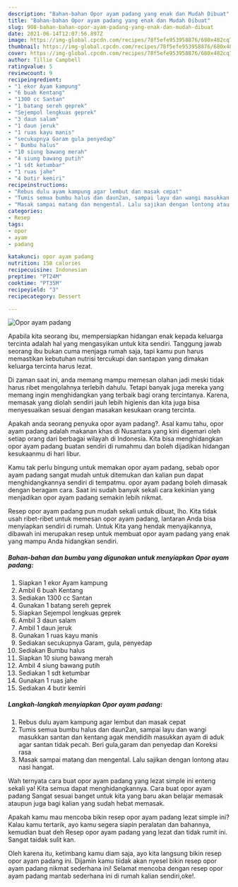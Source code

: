 ```yaml
---
description: "Bahan-bahan Opor ayam padang yang enak dan Mudah Dibuat"
title: "Bahan-bahan Opor ayam padang yang enak dan Mudah Dibuat"
slug: 908-bahan-bahan-opor-ayam-padang-yang-enak-dan-mudah-dibuat
date: 2021-06-14T12:07:56.897Z
image: https://img-global.cpcdn.com/recipes/78f5efe953958876/680x482cq70/opor-ayam-padang-foto-resep-utama.jpg
thumbnail: https://img-global.cpcdn.com/recipes/78f5efe953958876/680x482cq70/opor-ayam-padang-foto-resep-utama.jpg
cover: https://img-global.cpcdn.com/recipes/78f5efe953958876/680x482cq70/opor-ayam-padang-foto-resep-utama.jpg
author: Tillie Campbell
ratingvalue: 5
reviewcount: 9
recipeingredient:
- "1 ekor Ayam kampung"
- "6 buah Kentang"
- "1300 cc Santan"
- "1 batang sereh geprek"
- "Sejempol lengkuas geprek"
- "3 daun salam"
- "1 daun jeruk"
- "1 ruas kayu manis"
- "secukupnya Garam gula penyedap"
- " Bumbu halus"
- "10 siung bawang merah"
- "4 siung bawang putih"
- "1 sdt ketumbar"
- "1 ruas jahe"
- "4 butir kemiri"
recipeinstructions:
- "Rebus dulu ayam kampung agar lembut dan masak cepat"
- "Tumis semua bumbu halus dan daun2an, sampai layu dan wangi masukkan santan dan kentang agak mendidih masukkan ayam di aduk agar santan tidak pecah. Beri gula,garam dan penyedap dan Koreksi rasa"
- "Masak sampai matang dan mengental. Lalu sajikan dengan lontong atau nasi hangat."
categories:
- Resep
tags:
- opor
- ayam
- padang

katakunci: opor ayam padang 
nutrition: 158 calories
recipecuisine: Indonesian
preptime: "PT24M"
cooktime: "PT35M"
recipeyield: "3"
recipecategory: Dessert

---
```



![Opor ayam padang](https://img-global.cpcdn.com/recipes/78f5efe953958876/680x482cq70/opor-ayam-padang-foto-resep-utama.jpg)

Apabila kita seorang ibu, mempersiapkan hidangan enak kepada keluarga tercinta adalah hal yang mengasyikan untuk kita sendiri. Tanggung jawab seorang ibu bukan cuma menjaga rumah saja, tapi kamu pun harus memastikan kebutuhan nutrisi tercukupi dan santapan yang dimakan keluarga tercinta harus lezat.

Di zaman  saat ini, anda memang mampu memesan olahan jadi meski tidak harus ribet mengolahnya terlebih dahulu. Tetapi banyak juga mereka yang memang ingin menghidangkan yang terbaik bagi orang tercintanya. Karena, memasak yang diolah sendiri jauh lebih higienis dan kita juga bisa menyesuaikan sesuai dengan masakan kesukaan orang tercinta. 



Apakah anda seorang penyuka opor ayam padang?. Asal kamu tahu, opor ayam padang adalah makanan khas di Nusantara yang kini digemari oleh setiap orang dari berbagai wilayah di Indonesia. Kita bisa menghidangkan opor ayam padang buatan sendiri di rumahmu dan boleh dijadikan hidangan kesukaanmu di hari libur.

Kamu tak perlu bingung untuk memakan opor ayam padang, sebab opor ayam padang sangat mudah untuk ditemukan dan kalian pun dapat menghidangkannya sendiri di tempatmu. opor ayam padang boleh dimasak dengan beragam cara. Saat ini sudah banyak sekali cara kekinian yang menjadikan opor ayam padang semakin lebih nikmat.

Resep opor ayam padang pun mudah sekali untuk dibuat, lho. Kita tidak usah ribet-ribet untuk memesan opor ayam padang, lantaran Anda bisa menyiapkan sendiri di rumah. Untuk Kita yang hendak menyajikannya, dibawah ini merupakan resep untuk membuat opor ayam padang yang enak yang mampu Anda hidangkan sendiri.

<!--inarticleads1-->

##### Bahan-bahan dan bumbu yang digunakan untuk menyiapkan Opor ayam padang:

1. Siapkan 1 ekor Ayam kampung
1. Ambil 6 buah Kentang
1. Sediakan 1300 cc Santan
1. Gunakan 1 batang sereh geprek
1. Siapkan Sejempol lengkuas geprek
1. Ambil 3 daun salam
1. Ambil 1 daun jeruk
1. Gunakan 1 ruas kayu manis
1. Sediakan secukupnya Garam, gula, penyedap
1. Sediakan  Bumbu halus
1. Siapkan 10 siung bawang merah
1. Ambil 4 siung bawang putih
1. Sediakan 1 sdt ketumbar
1. Gunakan 1 ruas jahe
1. Sediakan 4 butir kemiri




<!--inarticleads2-->

##### Langkah-langkah menyiapkan Opor ayam padang:

1. Rebus dulu ayam kampung agar lembut dan masak cepat
1. Tumis semua bumbu halus dan daun2an, sampai layu dan wangi masukkan santan dan kentang agak mendidih masukkan ayam di aduk agar santan tidak pecah. Beri gula,garam dan penyedap dan Koreksi rasa
1. Masak sampai matang dan mengental. Lalu sajikan dengan lontong atau nasi hangat.




Wah ternyata cara buat opor ayam padang yang lezat simple ini enteng sekali ya! Kita semua dapat menghidangkannya. Cara buat opor ayam padang Sangat sesuai banget untuk kita yang baru akan belajar memasak ataupun juga bagi kalian yang sudah hebat memasak.

Apakah kamu mau mencoba bikin resep opor ayam padang lezat simple ini? Kalau kamu tertarik, ayo kamu segera siapin peralatan dan bahannya, kemudian buat deh Resep opor ayam padang yang lezat dan tidak rumit ini. Sangat taidak sulit kan. 

Oleh karena itu, ketimbang kamu diam saja, ayo kita langsung bikin resep opor ayam padang ini. Dijamin kamu tiidak akan nyesel bikin resep opor ayam padang nikmat sederhana ini! Selamat mencoba dengan resep opor ayam padang mantab sederhana ini di rumah kalian sendiri,oke!.

